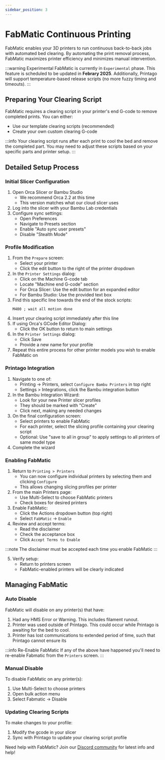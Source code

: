 ```yaml
---
sidebar_position: 3
---
```


# FabMatic Continuous Printing

FabMatic enables your 3D printers to run continuous back-to-back jobs with automated bed clearing. By automating the print removal process, FabMatic maximizes printer efficiency and minimizes manual intervention.

:::warning Experimental
FabMatic is currently in `Experimental` phase.  This feature is scheduled to be updated in **Febrary 2025**. Additionally, Printago will support temperature-based release scripts (no more fuzzy timing and timeouts). 
:::

## Preparing Your Clearing Script

FabMatic requires a clearing script in your printer's end G-code to remove completed prints. You can either:
* Use our template clearing scripts (recommended)
* Create your own custom clearing G-code

:::info
Your clearing script runs after each print to cool the bed and remove the completed part. You may need to adjust these scripts based on your specific parts and printer setup.
:::

## Detailed Setup Process

### Initial Slicer Configuration

1. Open Orca Slicer or Bambu Studio
   * We recommend Orca 2.2 at this time
   * This version matches what our cloud slicer uses
2. Log into the slicer with your Bambu Lab credentials
3. Configure sync settings:
   * Open Preferences
   * Navigate to Presets section
   * Enable "Auto sync user presets"
   * Disable "Stealth Mode"

### Profile Modification

1. From the `Prepare` screen:
   * Select your printer
   * Click the edit button to the right of the printer dropdown
2. In the `Printer Settings` dialog:
   * Click on the Machine G-code tab
   * Locate "Machine end G-code" section
   * For Orca Slicer: Use the edit button for an expanded editor
   * For Bambu Studio: Use the provided text box
3. Find this specific line towards the end of the stock scripts:
    ```gcode
    M400 ; wait all motion done
    ```
4. Insert your clearing script immediately after this line
5. If using Orca's GCode Editor Dialog:
   * Click the OK button to return to main settings
6. In the `Printer Settings` dialog:
   * Click Save
   * Provide a new name for your profile
7. Repeat this entire process for other printer models you wish to enable FabMatic on

### Printago Integration

1. Navigate to one of:
   * Printing -> Printers, select `Configure Bambu Printers` in top right
   * Settings > Integrations, click the Bambu integration button
2. In the Bambu Integration Wizard:
   * Look for your new Printer slicer profiles 
   * They should be marked with "Create"
   * Click next, making any needed changes
3. On the final configuration screen:
   * Select printers to enable FabMatic
   * For each printer, select the slicing profile containing your clearing script
   * Optional: Use "save to all in group" to apply settings to all printers of same model type
4. Complete the wizard

### Enabling FabMatic

1. Return to `Printing > Printers`
   * You can now configure individual printers by selecting them and clicking `Configure`
   * This allows changing slicing profiles per printer
2. From the main Printers page:
   * Use Multi-Select to choose FabMatic printers
   * Check boxes for desired printers
3. Enable FabMatic:
   * Click the Actions dropdown button (top right)
   * Select `FabMatic` -> `Enable`
4. Review and accept terms:
   * Read the disclaimer
   * Check the acceptance box
   * Click `Accept Terms to Enable`

:::note
The disclaimer must be accepted each time you enable FabMatic
:::

5. Verify setup:
   * Return to printers screen
   * FabMatic-enabled printers will be clearly indicated

## Managing FabMatic

### Auto Disable
FabMatic will disable on any printer(s) that have:
   1. Had any HMS Error or Warning. This includes filament runout. 
   2. Printer was used outside of Printago.  This could occur while Printago is awaiting for the bed to cool.
   3. Printer has lost communications to extended period of time, such that Printago cannot ensure its

:::info Re-Enable FabMatic
If any of the above have happened you'll need to re-enable Fabmatic from the `Printers` screen.
:::

### Manual Disable
To disable FabMatic on any printer(s):
1. Use Multi-Select to choose printers
2. Open bulk action menu
3. Select Fabmatic -> Disable

### Updating Clearing Scripts
To make changes to your profile:
1. Modify the gcode in your slicer
2. Sync with Printago to update your clearing script profile

Need help with FabMatic? Join our [Discord community](https://discord.gg/RCFA2u99De) for latest info and help! 